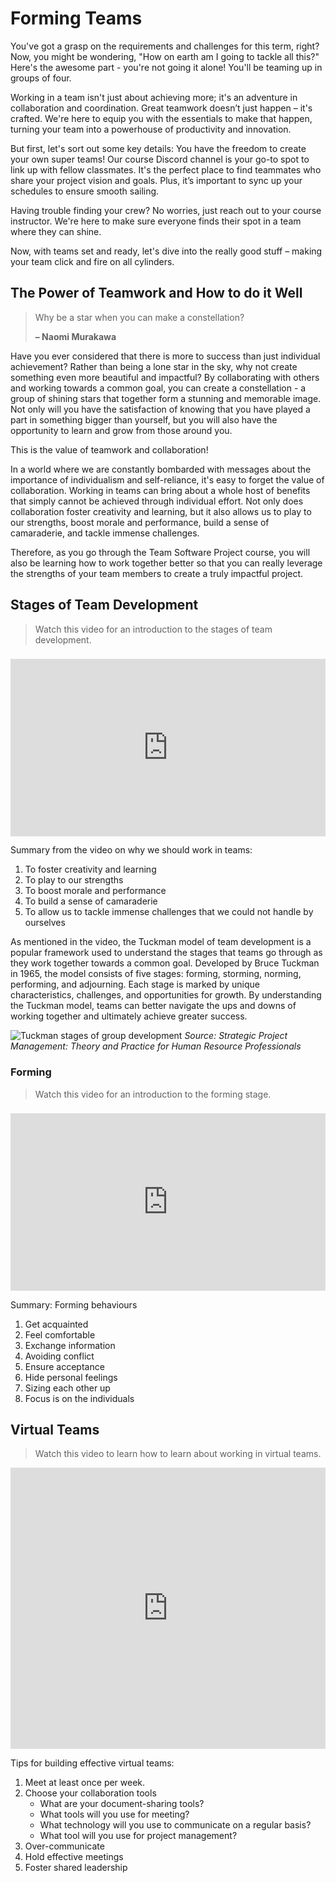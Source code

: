 # Forming Teams

You've got a grasp on the requirements and challenges for this term, right? Now, you might be wondering, "How on earth
am I going to tackle all this?" Here's the awesome part - you're not going it alone! You'll be teaming up in groups of
four.

Working in a team isn't just about achieving more; it's an adventure in collaboration and coordination. Great teamwork
doesn’t just happen – it's crafted. We're here to equip you with the essentials to make that happen, turning your team
into a powerhouse of productivity and innovation.

But first, let's sort out some key details: You have the freedom to create your own super teams! Our course Discord
channel is your go-to spot to link up with fellow classmates. It's the perfect place to find teammates who share your
project vision and goals. Plus, it’s important to sync up your schedules to ensure smooth sailing.

Having trouble finding your crew? No worries, just reach out to your course instructor. We're here to make sure everyone
finds their spot in a team where they can shine.

Now, with teams set and ready, let's dive into the really good stuff – making your team click and fire on all cylinders.

## The Power of Teamwork and How to do it Well

> Why be a star when you can make a constellation?
>
> **– Naomi Murakawa**

Have you ever considered that there is more to success than just individual achievement? Rather than being a lone star
in the sky, why not create something even more beautiful and impactful? By collaborating with others and working towards
a common goal, you can create a constellation - a group of shining stars that together form a stunning and memorable
image. Not only will you have the satisfaction of knowing that you have played a part in something bigger than yourself,
but you will also have the opportunity to learn and grow from those around you.

This is the value of teamwork and collaboration!

In a world where we are constantly bombarded with messages about the importance of individualism and self-reliance, it's
easy to forget the value of collaboration. Working in teams can bring about a whole host of benefits that simply cannot
be achieved through individual effort. Not only does collaboration foster creativity and learning, but it also allows us
to play to our strengths, boost morale and performance, build a sense of camaraderie, and tackle immense challenges.

Therefore, as you go through the Team Software Project course, you will also be learning how to work together better so
that you can really leverage the strengths of your team members to create a truly impactful project.

## Stages of Team Development

> Watch this video for an introduction to the stages of team development.

<div style="position: relative; padding-bottom: 56.25%; height: 0; margin-top:1.6em"><iframe src="https://www.youtube.com/embed/Hota_XQ_2zw;rel=0" title="YouTube video player" frameborder="0" allow="accelerometer; autoplay; clipboard-write; encrypted-media; gyroscope; picture-in-picture" allowfullscreen style="position: absolute; top: 0; left: 0; width: 100%; height: 100%;"></iframe></div>

Summary from the video on why we should work in teams:

1. To foster creativity and learning
2. To play to our strengths
3. To boost morale and performance
4. To build a sense of camaraderie
5. To allow us to tackle immense challenges that we could not handle by ourselves

As mentioned in the video, the Tuckman model of team development is a popular framework used to understand the stages
that teams go through as they work together towards a common goal. Developed by Bruce Tuckman in 1965, the model
consists of five stages: forming, storming, norming, performing, and adjourning. Each stage is marked by unique
characteristics, challenges, and opportunities for growth. By understanding the Tuckman model, teams can better navigate
the ups and downs of working together and ultimately achieve greater success.

![Tuckman stages of group development](/images/Tuckman.png)
_Source: Strategic Project Management: Theory and Practice for Human Resource Professionals_

### Forming

> Watch this video for an introduction to the forming stage.

<div style="position: relative; padding-bottom: 56.25%; height: 0; margin-top:1.6em"><iframe src="https://www.youtube.com/embed/9aUqJ8-xC1s;rel=0" title="YouTube video player" frameborder="0" allow="accelerometer; autoplay; clipboard-write; encrypted-media; gyroscope; picture-in-picture" allowfullscreen style="position: absolute; top: 0; left: 0; width: 100%; height: 100%;"></iframe></div>

Summary: Forming behaviours

1. Get acquainted
2. Feel comfortable
3. Exchange information
4. Avoiding conflict
5. Ensure acceptance
6. Hide personal feelings
7. Sizing each other up
8. Focus is on the individuals

## Virtual Teams

> Watch this video to learn how to learn about working in virtual teams.

<iframe width="100%" height="450" src="https://www.youtube.com/embed/Bt4syG-wvYg?si=EFcVdqHsUngwpne5&amp;start=267" title="YouTube video player" frameborder="0" allow="accelerometer; autoplay; clipboard-write; encrypted-media; gyroscope; picture-in-picture; web-share" allowfullscreen></iframe>

Tips for building effective virtual teams:

1. Meet at least once per week.
2. Choose your collaboration tools
    - What are your document-sharing tools?
    - What tools will you use for meeting?
    - What technology will you use to communicate on a regular basis?
    - What tool will you use for project management?
3. Over-communicate
4. Hold effective meetings
5. Foster shared leadership

<!-- 
## Creating your Team Charter

A Team Charter does the following:

- Clarify the purpose of the team
- Define what success looks like
- Decide on the behaviors that the team will commit to and how members will hold each other accountable
- Determine roles and responsibilities for team members that leverage individual strengths and skills
- Document a conflict resolution process

See how to create your Team Charter in a following section.

>